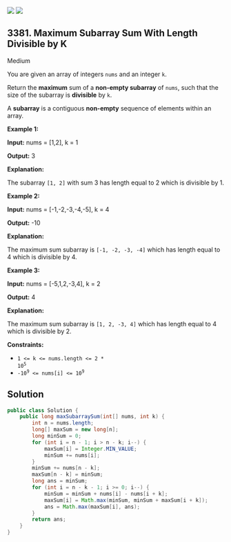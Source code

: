 [![](https://img.shields.io/github/stars/javadev/LeetCode-in-Java?label=Stars&style=flat-square)](https://github.com/javadev/LeetCode-in-Java)
[![](https://img.shields.io/github/forks/javadev/LeetCode-in-Java?label=Fork%20me%20on%20GitHub%20&style=flat-square)](https://github.com/javadev/LeetCode-in-Java/fork)

## 3381\. Maximum Subarray Sum With Length Divisible by K

Medium

You are given an array of integers `nums` and an integer `k`.

Return the **maximum** sum of a **non-empty subarray** of `nums`, such that the size of the subarray is **divisible** by `k`.

A **subarray** is a contiguous **non-empty** sequence of elements within an array.

**Example 1:**

**Input:** nums = [1,2], k = 1

**Output:** 3

**Explanation:**

The subarray `[1, 2]` with sum 3 has length equal to 2 which is divisible by 1.

**Example 2:**

**Input:** nums = [-1,-2,-3,-4,-5], k = 4

**Output:** \-10

**Explanation:**

The maximum sum subarray is `[-1, -2, -3, -4]` which has length equal to 4 which is divisible by 4.

**Example 3:**

**Input:** nums = [-5,1,2,-3,4], k = 2

**Output:** 4

**Explanation:**

The maximum sum subarray is `[1, 2, -3, 4]` which has length equal to 4 which is divisible by 2.

**Constraints:**

*   <code>1 <= k <= nums.length <= 2 * 10<sup>5</sup></code>
*   <code>-10<sup>9</sup> <= nums[i] <= 10<sup>9</sup></code>

## Solution

```java
public class Solution {
    public long maxSubarraySum(int[] nums, int k) {
        int n = nums.length;
        long[] maxSum = new long[n];
        long minSum = 0;
        for (int i = n - 1; i > n - k; i--) {
            maxSum[i] = Integer.MIN_VALUE;
            minSum += nums[i];
        }
        minSum += nums[n - k];
        maxSum[n - k] = minSum;
        long ans = minSum;
        for (int i = n - k - 1; i >= 0; i--) {
            minSum = minSum + nums[i] - nums[i + k];
            maxSum[i] = Math.max(minSum, minSum + maxSum[i + k]);
            ans = Math.max(maxSum[i], ans);
        }
        return ans;
    }
}
```